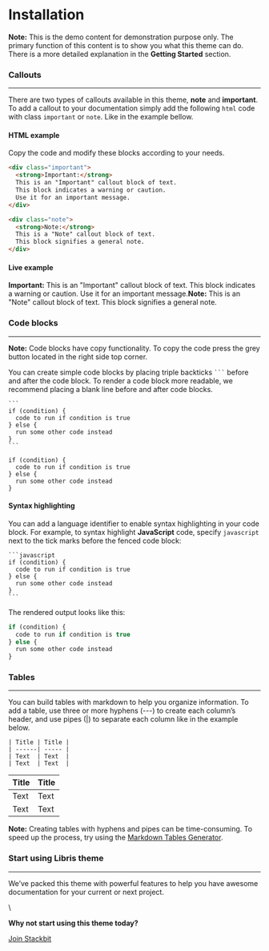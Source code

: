 # Installation

**Note:** This is the demo content for demonstration purpose only. The primary function of this content is to show you what this theme can do. There is a more detailed explanation in the **Getting Started** section.

### Callouts

***

There are two types of callouts available in this theme, **note** and **important**. To add a callout to your documentation simply add the following `html` code with class `important` or `note`. Like in the example bellow.

#### HTML example

Copy the code and modify these blocks according to your needs.

```html
<div class="important">
  <strong>Important:</strong> 
  This is an "Important" callout block of text.
  This block indicates a warning or caution. 
  Use it for an important message. 
</div>
```

```html
<div class="note">
  <strong>Note:</strong> 
  This is a "Note" callout block of text. 
  This block signifies a general note.
</div>
```

#### Live example

**Important:** This is an "Important" callout block of text. This block indicates a warning or caution. Use it for an important message.**Note:** This is an "Note" callout block of text. This block signifies a general note.

### Code blocks

***

**Note:** Code blocks have copy functionality. To copy the code press the grey button located in the right side top corner.

You can create simple code blocks by placing triple backticks ` ``` ` before and after the code block. To render a code block more readable, we recommend placing a blank line before and after code blocks.

````
```
if (condition) {
  code to run if condition is true
} else {
  run some other code instead
}
```
````

```
if (condition) {
  code to run if condition is true
} else {
  run some other code instead
}
```

#### Syntax highlighting

You can add a language identifier to enable syntax highlighting in your code block. For example, to syntax highlight **JavaScript** code, specify `javascript` next to the tick marks before the fenced code block:

````
```javascript
if (condition) {
  code to run if condition is true
} else {
  run some other code instead
}
```
````

The rendered output looks like this:

```javascript
if (condition) {
  code to run if condition is true
} else {
  run some other code instead
}
```

### Tables

***

You can build tables with markdown to help you organize information. To add a table, use three or more hyphens (---) to create each column’s header, and use pipes (|) to separate each column like in the example below.

```
| Title | Title |
| ------| ----- |
| Text  | Text  |
| Text  | Text  |
```

| Title | Title |
| ----- | ----- |
| Text  | Text  |
| Text  | Text  |

**Note:** Creating tables with hyphens and pipes can be time-consuming. To speed up the process, try using the [Markdown Tables Generator](http://www.tablesgenerator.com/markdown\_tables).

### Start using Libris theme

***

We’ve packed this theme with powerful features to help you have awesome documentation for your current or next project.

\


**Why not start using this theme today?**

[Join Stackbit](https://www.stackbit.com)
